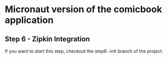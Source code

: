 # Micronaut version of the comicbook application

## Step 6 - Zipkin Integration

If you want to start this step, checkout the step6  -init branch of the project.
